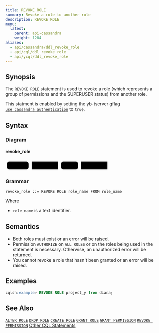 ```yaml
---
title: REVOKE ROLE
summary: Revoke a role to another role
description: REVOKE ROLE
menu:
  latest:
    parent: api-cassandra
    weight: 1284
aliases:
  - api/cassandra/ddl_revoke_role
  - api/cql/ddl_revoke_role
  - api/ycql/ddl_revoke_role
---
```


## Synopsis
The `REVOKE ROLE` statement is used to revoke a role (which represents a group of permissions and the SUPERUSER status) from another role.

This statment is enabled by setting the yb-tserver gflag [`use_cassandra_authentication`](../../../admin/yb-tserver/#config-flags) to `true`.

## Syntax

### Diagram

#### revoke_role
<svg class="rrdiagram" version="1.1" xmlns:xlink="http://www.w3.org/1999/xlink" xmlns="http://www.w3.org/2000/svg" width="331" height="35" viewbox="0 0 331 35"><path class="connector" d="M0 22h5m69 0h10m84 0h10m54 0h10m84 0h5"/><rect class="literal" x="5" y="5" width="69" height="25" rx="7"/><text class="text" x="15" y="22">REVOKE</text><a xlink:href="../grammar_diagrams#role-name"><rect class="rule" x="84" y="5" width="84" height="25"/><text class="text" x="94" y="22">role_name</text></a><rect class="literal" x="178" y="5" width="54" height="25" rx="7"/><text class="text" x="188" y="22">FROM</text><a xlink:href="../grammar_diagrams#role-name"><rect class="rule" x="242" y="5" width="84" height="25"/><text class="text" x="252" y="22">role_name</text></a></svg>

### Grammar
```
revoke_role ::= REVOKE ROLE role_name FROM role_name
```

Where

- `role_name` is a text identifier.

## Semantics
- Both roles must exist or an error will be raised.
- Permission `AUTHORIZE` on `ALL ROLES` or on the roles being used in the statement is necessary. Otherwise, an unauthorized error will be returned.
- You cannot revoke a role that hasn't been granted or an error will be raised.

## Examples

```{.sql .copy .separator-gt}
cqlsh:example> REVOKE ROLE project_y from diana;
```

## See Also

[`ALTER ROLE`](../ddl_alter_role)
[`DROP ROLE`](../ddl_drop_role)
[`CREATE ROLE`](../dml_create_role)
[`GRANT ROLE`](../dml_grant_role)
[`GRANT PERMISSION`](../dml_grant_permission)
[`REVOKE PERMISSION`](../dml_revoke_permission)
[Other CQL Statements](..)
